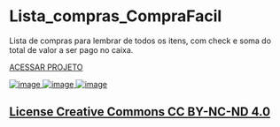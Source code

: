 # Lista_compras_CompraFacil
<p text-align="center">
  Lista de compras para lembrar de todos os itens, com check e soma do total de valor a ser pago no caixa.
</p>
<p text-align="center">
  <a href="https://renataverasventurim.github.io/Lista_compras_CompraFacil/">ACESSAR PROJETO</p>
</p>

![image](https://github.com/RenataVerasVenturim/Lista_compras_CompraFacil/assets/129551549/5ab66480-9f57-4f0a-95fa-b542fbab0c9d)
![image](https://github.com/RenataVerasVenturim/Lista_compras_CompraFacil/assets/129551549/50b5c30e-bdc8-4aa3-b277-013e8fbac8c1)
![image](https://github.com/RenataVerasVenturim/Lista_compras_CompraFacil/assets/129551549/061be68b-1d6a-4df6-b468-cf3ffe52fe32)


<h2>
  <a href="https://raw.githubusercontent.com/RenataVerasVenturim/Lista_compras_CompraFacil/main/License.txt">License Creative Commons CC BY-NC-ND 4.0</a>
</h2>


